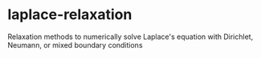 # laplace-relaxation
Relaxation methods to numerically solve Laplace's equation with Dirichlet, Neumann, or mixed boundary conditions

